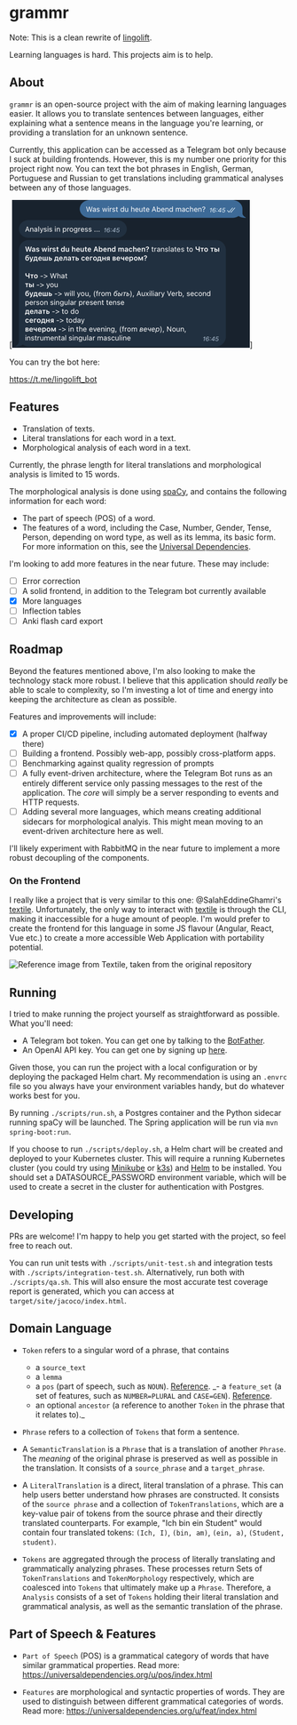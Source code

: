 # grammr

Note: This is a clean rewrite of [lingolift](https://github.com/twaslowski/lingolift-core).

Learning languages is hard. This projects aim is to help.

## About

`grammr` is an open-source project with the aim of making learning languages easier.
It allows you to translate sentences between languages, either explaining what a sentence
means in the language you're learning, or providing a translation for an unknown sentence.

Currently, this application can be accessed as a Telegram bot only because I suck at building
frontends. However, this is my number one priority for this project right now. You can text the
bot phrases in English, German, Portuguese and Russian to get translations including grammatical
analyses between any of those languages.

[![Example Image](docs/example.png)]

You can try the bot here:

https://t.me/lingolift_bot

## Features

- Translation of texts.
- Literal translations for each word in a text.
- Morphological analysis of each word in a text.

Currently, the phrase length for literal translations and morphological analysis is limited to 15 words.

The morphological analysis is done using [spaCy](https://spacy.io/),
and contains the following information for each word:

- The part of speech (POS) of a word.
- The features of a word, including the Case, Number, Gender, Tense, Person, depending on word type,
as well as its lemma, its basic form.
For more information on this, see the [Universal Dependencies](https://universaldependencies.org/u/feat/index.html).

I'm looking to add more features in the near future. These may include:

- [ ] Error correction
- [ ] A solid frontend, in addition to the Telegram bot currently available
- [x] More languages
- [ ] Inflection tables
- [ ] Anki flash card export

## Roadmap

Beyond the features mentioned above, I'm also looking to make the technology stack more robust.
I believe that this application should _really_ be able to scale to complexity, so I'm investing
a lot of time and energy into keeping the architecture as clean as possible.

Features and improvements will include:

- [x] A proper CI/CD pipeline, including automated deployment (halfway there)
- [ ] Building a frontend. Possibly web-app, possibly cross-platform apps.
- [ ] Benchmarking against quality regression of prompts
- [ ] A fully event-driven architecture, where the Telegram Bot runs as an entirely different
service only passing messages to the rest of the application. The _core_ will simply be a server
responding to events and HTTP requests.
- [ ] Adding several more languages, which means creating additional sidecars for morphological
analyis. This might mean moving to an event-driven architecture here as well.

I'll likely experiment with RabbitMQ in the near future to implement a more robust decoupling
of the components.

### On the Frontend

I really like a project that is very similar to this one: @SalahEddineGhamri's [textile]([url](https://github.com/SalahEddineGhamri/textile)).
Unfortunately, the only way to interact with [textile]([url](https://github.com/SalahEddineGhamri/textile)) is through the CLI, making
it inaccessible for a huge amount of people. I'm would prefer to create the frontend for this language in some JS flavour (Angular, React, Vue etc.)
to create a more accessible Web Application with portability potential.

![Reference image from Textile, taken from the original repository](https://github.com/user-attachments/assets/e7204e91-be4f-4d52-b99e-a33497c55b6b)

## Running

I tried to make running the project yourself as straightforward as possible. What you'll need:

- A Telegram bot token. You can get one by talking to the [BotFather](https://t.me/botfather).
- An OpenAI API key. You can get one by signing up [here](https://platform.openai.com/signup).

Given those, you can run the project with a local configuration or by deploying the packaged
Helm chart. My recommendation is using an `.envrc` file so you always have your environment variables
handy, but do whatever works best for you.

By running `./scripts/run.sh`, a Postgres container and the Python sidecar running spaCy will be
launched. The Spring application will be run via `mvn spring-boot:run`.

If you choose to run `./scripts/deploy.sh`, a Helm chart will be created and deployed to your
Kubernetes cluster. This will require a running Kubernetes cluster (you could try using
[Minikube](https://minikube.sigs.k8s.io/docs/) or [k3s](https://k3s.io/)) and
[Helm](https://helm.sh/) to be installed. You should set a DATASOURCE_PASSWORD environment variable,
which will be used to create a secret in the cluster for authentication with Postgres.

## Developing

PRs are welcome! I'm happy to help you get started with the project, so feel free to reach out.

You can run unit tests with `./scripts/unit-test.sh` and integration tests with `./scripts/integration-test.sh`.
Alternatively, run both with `./scripts/qa.sh`. This will also ensure the most accurate test coverage
report is generated, which you can access at `target/site/jacoco/index.html`.

## Domain Language

- `Token` refers to a singular word of a phrase, that contains
  - a `source_text`
  - a `lemma`
  - a `pos` (part of speech, such as `NOUN`). [Reference](https://universaldependencies.org/u/pos/index.html).
  _- a `feature_set` (a set of features, such as `NUMBER=PLURAL` and `CASE=GEN`). [Reference](https://universaldependencies.org/u/feat/index.html).
  - an optional `ancestor` (a reference to another `Token` in the phrase that it relates to)._

- `Phrase` refers to a collection of `Tokens` that form a sentence.

- A `SemanticTranslation` is a `Phrase` that is a translation of another `Phrase`. The _meaning_
of the original phrase is preserved as well as possible in the translation.
It consists of a `source_phrase` and a `target_phrase`.

- A `LiteralTranslation` is a direct, literal translation of a phrase. This can help users better
understand how phrases are constructed. It consists of the `source phrase` and a collection of
`TokenTranslations`, which are a key-value pair of tokens from the source phrase and their
directly translated counterparts. For example, "Ich bin ein Student" would contain four translated
tokens: `(Ich, I)`, `(bin, am)`, `(ein, a)`, `(Student, student)`.

- `Tokens` are aggregated through the process of literally translating and grammatically analyzing
phrases. These processes return Sets of `TokenTranslations` and `TokenMorphology` respectively,
which are coalesced into `Tokens` that ultimately make up a `Phrase`.
Therefore, a `Analysis` consists of a set of `Tokens` holding their literal translation
and grammatical analysis, as well as the semantic translation of the phrase.

## Part of Speech & Features

- `Part of Speech` (POS) is a grammatical category of words that have similar grammatical properties.
Read more: https://universaldependencies.org/u/pos/index.html

- `Features` are morphological and syntactic properties of words. They are used to distinguish
between different grammatical categories of words. Read more: https://universaldependencies.org/u/feat/index.html
